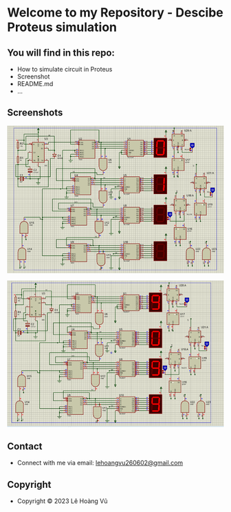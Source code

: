 # Welcome to my Repository - Descibe Proteus simulation

## You will find in this repo:

* How to simulate circuit in Proteus
* Screenshot
* README.md
* ...

## Screenshots

![Reference02](https://github.com/leehoanzu/counter-circuit/blob/main/screenshot/Reference-02.png)

![Reference01](https://github.com/leehoanzu/counter-circuit/blob/main/screenshot/Reference-01.png)

## Contact

* Connect with me via email: lehoangvu260602@gmail.com

## Copyright

* Copyright &#169; 2023 Lê Hoàng Vũ